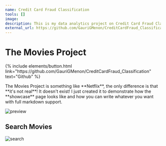 ```yaml
---
name: Credit Card Fraud Classification
tools: []
image: 
description: This is my data analytics project on Credit Card Fraud Classification
external_url: https://github.com/GauriGMenon/CreditCardFraud_Classification
---
```


# The Movies Project

<p class="text-center">
{% include elements/button.html link="https://github.com/GauriGMenon/CreditCardFraud_Classification" text="Github" %}
</p>
The Movies Project is something like **Netflix**, the only difference is that **it's not real**! It doesn't exist! I just created it to demonstrate how the **showcase** page looks like and how you can write whatever you want with full markdown support.

![preview](https://www.sketchappsources.com/resources/source-image/we-were-soldiers-landing-page-dbruggisser.jpg)

## Search Movies

![search](https://www.sketchappsources.com/resources/source-image/microsoft-windows-10-virtual-keyboard-diogo-sousa.png)
